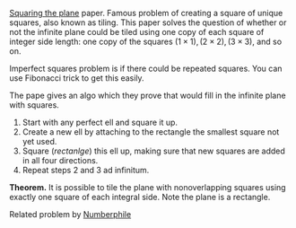 [Squaring the plane](https://drive.google.com/file/d/1BX0tL1ksgh926C6rEN7QWUS8io4auXJg/view?usp=sharing) paper. Famous problem of creating a square of unique squares, also known as tiling. This paper solves the question of whether or not the infinite plane could be tiled using one copy of each square of integer side length: one
copy of the squares $(1×1), (2×2), (3×3)$, and so on.

Imperfect squares problem is if there could be repeated squares. You can use Fibonacci trick to get this easily.

The pape gives an algo which they prove that would fill in the infinite plane with squares.


1. Start with any perfect ell and square it up.
2. Create a new ell by attaching to the rectangle the smallest square not yet used.
3. Square (*rectanlge*) this ell up, making sure that new squares are added in all four directions.
4. Repeat steps 2 and 3 ad infinitum.


**Theorem.** It is possible to tile the plane with nonoverlapping squares using exactly one square of each integral side. Note the plane is a rectangle.

Related problem by [Numberphile](https://www.youtube.com/watch?v=NoRjwZomUK0)
